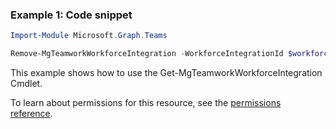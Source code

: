 ### Example 1: Code snippet

```powershellImport-Module Microsoft.Graph.Teams

Remove-MgTeamworkWorkforceIntegration -WorkforceIntegrationId $workforceIntegrationId
```
This example shows how to use the Get-MgTeamworkWorkforceIntegration Cmdlet.
To learn about permissions for this resource, see the [permissions reference](/graph/permissions-reference).

